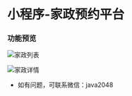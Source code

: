 # 小程序-家政预约平台

### 功能预览  

![家政列表](http://jiazheng-1251321133.costj.myqcloud.com/333.jpg)

![家政详情](http://jiazheng-1251321133.costj.myqcloud.com/222.jpg)  

* 如有问题，可联系微信：java2048
